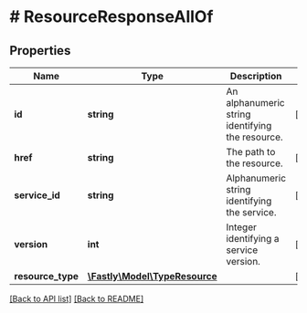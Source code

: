 # # ResourceResponseAllOf

## Properties

Name | Type | Description | Notes
------------ | ------------- | ------------- | -------------
**id** | **string** | An alphanumeric string identifying the resource. | [optional] 
**href** | **string** | The path to the resource. | [optional] 
**service_id** | **string** | Alphanumeric string identifying the service. | [optional] 
**version** | **int** | Integer identifying a service version. | [optional] 
**resource_type** | [**\Fastly\Model\TypeResource**](TypeResource.md) |  | [optional] 


[[Back to API list]](../../README.md#endpoints) [[Back to README]](../../README.md)
